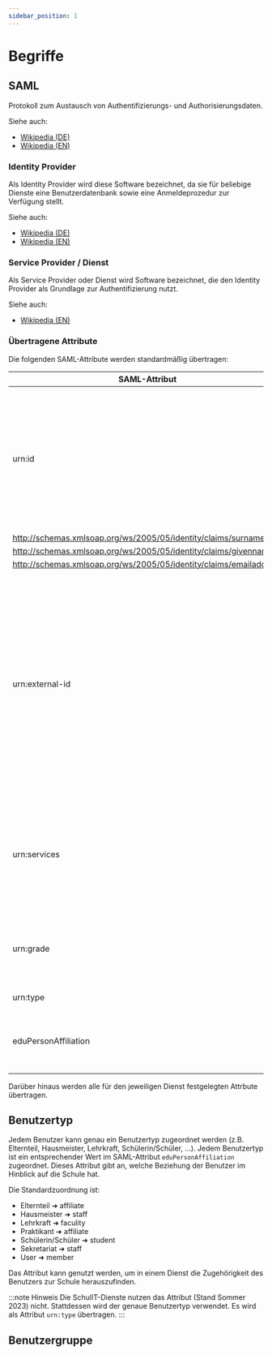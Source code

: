```yaml
---
sidebar_position: 1
---
```


# Begriffe

## SAML

Protokoll zum Austausch von Authentifizierungs- und Authorisierungsdaten.

Siehe auch:

* [Wikipedia (DE)](https://de.wikipedia.org/wiki/Security_Assertion_Markup_Language>)
* [Wikipedia (EN)](https://en.wikipedia.org/wiki/Security_Assertion_Markup_Language>)

### Identity Provider

Als Identity Provider wird diese Software bezeichnet, da sie für beliebige Dienste
eine Benutzerdatenbank sowie eine Anmeldeprozedur zur Verfügung stellt.

Siehe auch:

* [Wikipedia (DE)](https://de.wikipedia.org/wiki/Identit%C3%A4tsanbieter)
* [Wikipedia (EN)](https://en.wikipedia.org/wiki/Identity_provider)

### Service Provider / Dienst

Als Service Provider oder Dienst wird Software bezeichnet, die den Identity Provider
als Grundlage zur Authentifizierung nutzt.

Siehe auch:

* [Wikipedia (EN)](https://en.wikipedia.org/wiki/Service_provider_(SAML))

### Übertragene Attribute

Die folgenden SAML-Attribute werden standardmäßig übertragen:

| SAML-Attribut                                                      | Beschreibung                                                                                                                                                                                                                                                                                                                                            | Beispiel                                                                           |
|--------------------------------------------------------------------|---------------------------------------------------------------------------------------------------------------------------------------------------------------------------------------------------------------------------------------------------------------------------------------------------------------------------------------------------------|------------------------------------------------------------------------------------|
| urn:id                                                             | Die eindeutige ID (UUID) des Benutzers in der Benutzerdatenbank. Dieses Attribut kann verwendet werden, um Benutzer wiederzuerkennen, wenn sich z.B. der Benutzername geändert hat (z.B. aufgrund eines Nameswechsels).                                                                                                                                 | da1ada6a-e51f-4c46-b276-ea532e52eead                                               |
| http://schemas.xmlsoap.org/ws/2005/05/identity/claims/surname      | Nachname                                                                                                                                                                                                                                                                                                                                                | Mustermann                                                                         |
| http://schemas.xmlsoap.org/ws/2005/05/identity/claims/givenname    | Vorname                                                                                                                                                                                                                                                                                                                                                 | Erika                                                                              |
| http://schemas.xmlsoap.org/ws/2005/05/identity/claims/emailaddress | E-Mail-Adresse                                                                                                                                                                                                                                                                                                                                          | erika.musterfrau@example.com                                                       |
| urn:external-id                                                    | Externe ID des Benutzers. Wird benötigt, um einen Benutzer in anderen Diensten (z.B. dem ICC) wiederzuerkennen, wenn dort eine Lernenden- oder Lehrkräfte-Datenbank vorliegt. Dieses Attribut wird nur bei Eltern benötigt, da Lernende und Lehrkräfte mittels E-Mail-Adresse wiedererkannt werden. Dieses Attribut trennt mehrere Werte mittels Komma. | max.musterschueler@example.com, tanja.musterschuelerin@example.com                 |
| urn:services                                                       | JSON mit freigeschalteten Diensten. Wird von SchulIT Diensten verwendet, um eine einfache Navigation zwischen den Diensten bereitzustellen. Dieses Attribut lässt mehrere Werte zu.                                                                                                                                                                     | `{    "url": "...",   "name": "...",   "description": "...",   "icon": "..."  }  ` |
| urn:grade                                                          | Klasse des Benutzers oder `NULL`. Dieser Wert sollte nur bei Schülerinnen und Schülern gefüllt sein.                                                                                                                                                                                                                                                    | 05A                                                                                |
| urn:type                                                           | Benutzertyp (Alias) des Benutzers.                                                                                                                                                                                                                                                                                                                      | parent                                                                             |
| eduPersonAffiliation                                               | Art der Zugehörigkeit zur Schule (siehe unten). Dieses Attribut lässt mehrere Werte zu.                                                                                                                                                                                                                                                                 | affiliate                                                                          |

Darüber hinaus werden alle für den jeweiligen Dienst festgelegten Attrbute übertragen.

## Benutzertyp

Jedem Benutzer kann genau ein Benutzertyp zugeordnet werden (z.B. Elternteil, Hausmeister, Lehrkraft, Schülerin/Schüler, ...). 
Jedem Benutzertyp ist ein entsprechender Wert im SAML-Attribut `eduPersonAffiliation` zugeordnet. Dieses Attribut gibt an,
welche Beziehung der Benutzer im Hinblick auf die Schule hat.

Die Standardzuordnung ist:

* Elternteil ➜ affiliate
* Hausmeister ➜ staff
* Lehrkraft ➜ faculity
* Praktikant ➜ affiliate
* Schülerin/Schüler ➜ student
* Sekretariat ➜ staff
* User ➜ member

Das Attribut kann genutzt werden, um in einem Dienst die Zugehörigkeit des Benutzers zur Schule herauszufinden.

:::note Hinweis
Die SchulIT-Dienste nutzen das Attribut (Stand Sommer 2023) nicht. Stattdessen wird der genaue Benutzertyp verwendet.
Es wird als Attribut `urn:type` übertragen. 
:::

## Benutzergruppe